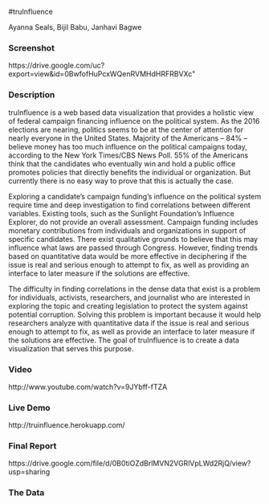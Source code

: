 #truInfluence
<p>Ayanna Seals, Bijil Babu, Janhavi Bagwe</p>

<h3>Screenshot</h3>
https://drive.google.com/uc?export=view&id=0BwfofHuPcxWQenRVMHdHRFRBVXc"

<h3>Description</h3>

truInfluence is a web based data visualization that provides a holistic view of federal campaign financing influence on the political system. As the 2016 elections are nearing, politics seems to be at the center of attention for nearly everyone in the United States. Majority of the Americans – 84% – believe money has too much influence on the political campaigns today, according to the New York Times/CBS News Poll. 55% of the Americans think that the candidates who eventually win and hold a public office promotes policies that directly benefits the individual or organization. But currently there is no easy way to prove that this is actually the case.

Exploring a candidate’s campaign funding’s influence on the political system require time and deep investigation to find correlations between different variables. Existing tools, such as the Sunlight Foundation’s Influence Explorer, do not provide an overall assessment. Campaign funding includes monetary contributions from individuals and organizations in support of specific candidates. There exist qualitative grounds to believe that this may influence what laws are passed through Congress. However, finding trends based on quantitative data would be more effective in deciphering if the issue is real and serious enough to attempt to fix, as well as providing an interface to later measure if the solutions are effective.

The difficulty in finding correlations in the dense data that exist is a problem for individuals, activists, researchers, and journalist who are interested in exploring the topic and creating legislation to protect the system against potential corruption. Solving this problem is important because it would help researchers analyze with quantitative data if the issue is real and serious enough to attempt to fix, as well as provide an interface to later measure if the solutions are effective. The goal of truInfluence is to create a data visualization that serves this purpose.

<h3>Video</h3>
http://www.youtube.com/watch?v=9JYbff-fTZA

<h3>Live Demo</h3>
http://truinfluence.herokuapp.com/

<h3>Final Report</h3>
https://drive.google.com/file/d/0B0tiOZdBrlMVN2VGRlVpLWd2RjQ/view?usp=sharing

<h3>The Data</h3>

